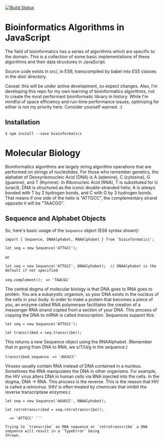 [![Build Status](https://travis-ci.org/jimmcgaw/bioinformatics.svg?branch=master)](https://travis-ci.org/jimmcgaw/bioinformatics)

# Bioinformatics Algorithms in JavaScript

The field of bioinformatics has a series of algorithms which are specific to the domain. This is a collection
of some basic implementations of these algorithms and their data structures in JavaScript.

Source code exists in src/, in ES6, transcompiled by babel into ES5 classes in the dist/ directory.

Caveat: this will be under active development, so expect changes. Also, I'm developing this repo for my
own learning of bioinformatics algorithms, not to create the most performant bioinformatic library in history.
While I'm mindful of space efficiency and run-time performance issues, optimizing for either is not my
priority here. Consider yourself warned. :)

## Installation

``` $ npm install --save bioinformatics ```

# Molecular Biology

Bioinformatics algorithms are largely string algorithm operations that are performed on strings of nucleotides.
For those who remember genetics, the alphabet of Deoxyribonucleic Acid (DNA) is A (adenine), C (cytosine),
G (guanine), and T (thymine). In Ribonucleic Acid (RNA), T is substituted for U (uracil). DNA is structured as
the iconic double-stranded helix; A is always bonded with T by 2 hydrogen bonds, and C with G by 3 hydrogen bonds.
That means if one side of the helix is "ATTGCC", the complementary strand opposite it will be "TAACGG".

## Sequence and Alphabet Objects

So, here's basic usage of the `Sequence` object (ES6 syntax shown):

``` import { Sequence, DNAAlphabet, RNAAlphabet } from 'bioinformatics'; ```

``` let seq = new Sequence('ATTGCC'); ```

or

``` let seq = new Sequence('ATTGCC', DNAAlphabet);  // DNAAlphabet is the default if not specified ```

``` seq.complement(); ```
```  => 'TAACGG' ```

The central dogma of molecular biology is that DNA goes to RNA goes to protein. You are a eukaryotic organism,
so your DNA exists in the nucleus of the cells in your body. In order to make a protein that becomes a piece of
you, an enzyme called RNA polymerase facilitates the creation of a messenger RNA strand copied from a section
of your DNA. This process of copying the DNA to mRNA is called <em>transcription</em>. Sequences support this:

``` let seq = new Sequence('ATTGCC'); ```

``` let transcribed = seq.transcribe(); ```

This returns a new Sequence object using the RNAAlphabet. (Remember that in going from DNA to RNA, we
s/T/U/g in the sequence.)

``` transcribed.sequence ```
```  => 'AUUGCC' ```

Viruses usually contain RNA instead of DNA contained in a nucleus. Sometimes the RNA manipulates the DNA in
other organisms. For example, the HIV virus alters DNA in human cells via RNA injected into the cells. In the
dogma, DNA -> RNA. This process is the reverse. This is the reason that HIV is called a <em>retrovirus</em>.
(HIV is often treated by chemicals that inhibit the reverse transcriptase enzymes.)

``` let seq = new Sequence('AUUGCC', RNAAlphabet); ```

``` let retrotranscribed = seq.retrotranscribe(); ```

``` retrotranscribed.sequence
  => 'ATTGCC' ```

Trying to `transcribe` an RNA sequence or `retrotranscribe` a DNA sequence will result in a `TypeError` being
thrown.
